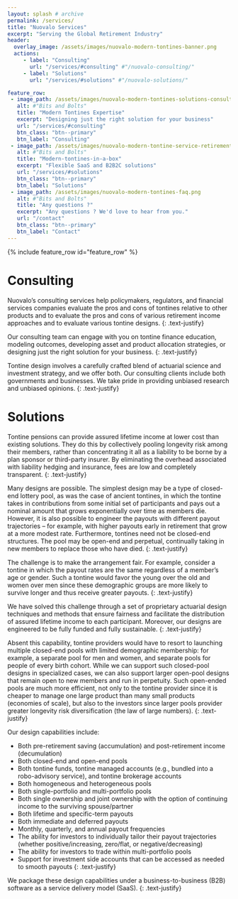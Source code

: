 ```yaml
---
layout: splash # archive
permalink: /services/
title: "Nuovalo Services"
excerpt: "Serving the Global Retirement Industry"
header:
  overlay_image: /assets/images/nuovalo-modern-tontines-banner.png
  actions:
     - label: "Consulting"
       url: "/services/#consulting" #"/nuovalo-consulting/"
     - label: "Solutions"
       url: "/services/#solutions" #"/nuovalo-solutions/"

feature_row:
 - image_path: /assets/images/nuovalo-modern-tontines-solutions-consulting.png
   alt: #"Bits and Bolts"
   title: "Modern Tontines Expertise"
   excerpt: "Designing just the right solution for your business"
   url: "/services/#consulting"
   btn_class: "btn--primary"
   btn_label: "Consulting"
 - image_path: /assets/images/nuovalo-modern-tontine-service-retirement-industry.png
   alt: #"Bits and Bolts"
   title: "Modern-tontines-in-a-box"
   excerpt: "Flexible SaaS and B2B2C solutions"
   url: "/services/#solutions"
   btn_class: "btn--primary"
   btn_label: "Solutions"
 - image_path: /assets/images/nuovalo-modern-tontines-faq.png
   alt: #"Bits and Bolts"
   title: "Any questions ?"
   excerpt: "Any questions ? We'd love to hear from you."
   url: "/contact"
   btn_class: "btn--primary"
   btn_label: "Contact"
---
```


{% include feature_row id="feature_row" %}


# Consulting
Nuovalo’s consulting services help policymakers, regulators, and financial services companies evaluate the pros and cons of tontines relative to other products and to evaluate the pros and cons of various retirement income approaches and to evaluate various tontine designs.
{: .text-justify}

Our consulting team can engage with you on tontine finance education, modeling outcomes, developing asset and product allocation strategies, or designing just the right solution for your business.
{: .text-justify}

Tontine design involves a carefully crafted blend of actuarial science and investment strategy, and we offer both.  Our consulting clients include both governments and businesses.  We take pride in providing unbiased research and unbiased opinions.
{: .text-justify}

# Solutions
Tontine pensions can provide assured lifetime income at lower cost than existing solutions. They do this by collectively pooling longevity risk among their members, rather than concentrating it all as a liability to be borne by a plan sponsor or third-party insurer.  By eliminating the overhead associated with liability hedging and insurance, fees are low and completely transparent.
{: .text-justify}

Many designs are possible.  The simplest design may be a type of closed-end lottery pool, as was the case of ancient tontines, in which the tontine takes in contributions from some initial set of participants and pays out a nominal amount that grows exponentially over time as members die.  However, it is also possible to engineer the payouts with different payout trajectories – for example, with higher payouts early in retirement that grow at a more modest rate.  Furthermore, tontines need not be closed-end structures.  The pool may be open-end and perpetual, continually taking in new members to replace those who have died.
{: .text-justify}

The challenge is to make the arrangement fair.  For example, consider a tontine in which the payout rates are the same regardless of a member’s age or gender.  Such a tontine would favor the young over the old and women over men since these demographic groups are more likely to survive longer and thus receive greater payouts.
{: .text-justify}

We have solved this challenge through a set of proprietary actuarial design techniques and methods that ensure fairness and facilitate the distribution of assured lifetime income to each participant.  Moreover, our designs are engineered to be fully funded and fully sustainable.
{: .text-justify}

Absent this capability, tontine providers would have to resort to launching multiple closed-end pools with limited demographic membership: for example, a separate pool for men and women, and separate pools for people of every birth cohort.  While we can support such closed-pool designs in specialized cases, we can also support larger open-pool designs that remain open to new members and run in perpetuity.  Such open-ended pools are much more efficient, not only to the tontine provider since it is cheaper to manage one large product than many small products (economies of scale), but also to the investors since larger pools provider greater longevity risk diversification (the law of large numbers).
{: .text-justify}

Our design capabilities include:
*	Both pre-retirement saving (accumulation) and post-retirement income (decumulation)
*	Both closed-end and open-end pools
*	Both tontine funds, tontine managed accounts (e.g., bundled into a robo-advisory service), and tontine brokerage accounts
*	Both homogeneous and heterogeneous pools
*	Both single-portfolio and multi-portfolio pools
*	Both single ownership and joint ownership with the option of continuing income to the surviving spouse/partner
*	Both lifetime and specific-term payouts
*	Both immediate and deferred payouts
*	Monthly, quarterly, and annual payout frequencies
*	The ability for investors to individually tailor their payout trajectories (whether positive/increasing, zero/flat, or negative/decreasing)
*	The ability for investors to trade within multi-portfolio pools
*	Support for investment side accounts that can be accessed as needed to smooth payouts
{: .text-justify}

We package these design capabilities under a business-to-business (B2B) software as a service delivery model (SaaS).
{: .text-justify}
